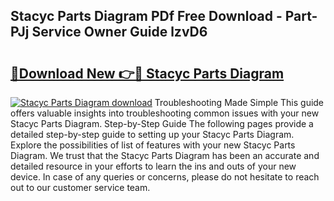 ## Stacyc Parts Diagram PDf Free Download - Part-PJj Service Owner Guide lzvD6

# <h2><a href="http://dfttmh.blite.top/?on=Stacyc+Parts+Diagram">🔗Download New 👉🔴 Stacyc Parts Diagram</a></h2>

[![Stacyc Parts Diagram download](https://i.imgur.com/lujVjoI.png)](http://dfttmh.blite.top/?on=Stacyc+Parts+Diagram)
Troubleshooting Made Simple This guide offers valuable insights into troubleshooting common issues with your new Stacyc Parts Diagram. Step-by-Step Guide The following pages provide a detailed step-by-step guide to setting up your Stacyc Parts Diagram. Explore the possibilities of list of features with your new Stacyc Parts Diagram. We trust that the Stacyc Parts Diagram has been an accurate and detailed resource in your efforts to learn the ins and outs of your new device. In case of any queries or concerns, please do not hesitate to reach out to our customer service team.
